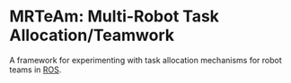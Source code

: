 MRTeAm: Multi-Robot Task Allocation/Teamwork
============================================

A framework for experimenting with task allocation mechanisms for robot teams in [ROS](https://www.ros.org).
